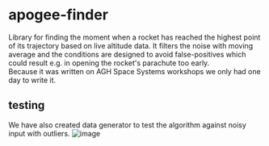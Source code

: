 # apogee-finder
Library for finding the moment when a rocket has reached the highest point of its trajectory based on live altitude data. 
It filters the noise with moving average and the conditions are designed to avoid false-positives which could result e.g. in opening the rocket's parachute too early.\
Because it was written on AGH Space Systems workshops we only had one day to write it. 

## testing
We have also created data generator to test the algorithm against noisy input with outliers.
![image](https://user-images.githubusercontent.com/59477191/184025482-d43c9bd4-98ec-4d27-85e8-d78901dc762a.png)
